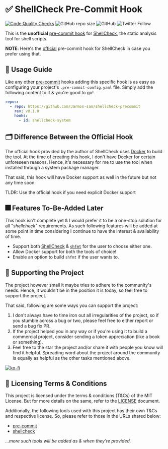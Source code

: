 # ✅ ShellCheck Pre-Commit Hook

[![Code Quality Checks](https://github.com/Jarmos-san/shellcheck-precommit/actions/workflows/main.yml/badge.svg?branch=main)](https://github.com/Jarmos-san/shellcheck-precommit/actions/workflows/main.yml)
![GitHub repo size](https://img.shields.io/github/repo-size/Jarmos-san/shellcheck-precommit?label=Repo%20Size&logo=github&style=flat-square)
![GitHub](https://img.shields.io/github/license/Jarmos-san/shellcheck-precommit?color=github&label=License&logo=github&style=flat-square)
![Twitter Follow](https://img.shields.io/twitter/follow/Jarmosan?style=social)

This is the **unofficial**
[pre-commit hook](https://pre-commit.com/#adding-pre-commit-plugins-to-your-project)
for [ShellCheck](https://www.shellcheck.net/), the static analysis tool for
shell scripts.

**NOTE**: Here's the
[official](https://github.com/koalaman/shellcheck-precommit) pre-commit hook for
ShellCheck in case you prefer using that.

## 📜 Usage Guide

Like any other [pre-commit](https://pre-commit.com) hooks adding this specific
hook is as easy as configuring your project's `.pre-commit-config.yaml` file.
Simply add the following content to it & you're good to go!

```yaml
repos:
  - repo: https://github.com/Jarmos-san/shellcheck-precommit
    rev: v0.1.0
    hooks:
      - id: shellcheck-system
```

## 🗂️ Difference Between the Official Hook

The official hook provided by the author of ShellCheck uses
[Docker](https://www.docker.com/) to build the tool. At the time of creating
this hook, I don't have Docker for certain unforeseen reasons. Hence, it's
necessary for me to use the tool when installed through a system package
manager.

That said, this hook will have Docker support as well in the future but not any
time soon.

TLDR: Use the official hook if you need explicit Docker support

## 🎆 Features To-Be-Added Later

This hook isn't complete yet & I would prefer it to be a one-stop solution for
all "_shellcheck_" requirements. As such following features will be added at
some point in time considering I continue to have the interest & availability of
time.

- Support both [ShellCheck](https://www.shellcheck.net) &
  [`shfmt`](https://github.com/mvdan/sh#shfmt) for the user to choose either
  one.
- Allow Docker support for both the tools of choice!
- Enable an option to build `shfmt` if the user wants to.

## 👋 Supporting the Project

The project however small it maybe tries to adhere to the community's needs.
Hence, it wouldn't be in the position it is today, so feel free to support the
project.

That said, following are some ways you can support the project:

1. I don't always have to time iron out all irregularities of the project, so if
   you stumble across a bug or two, please feel free to either report or send a
   bug fix PR.
2. If the project helped you in any way or if you're using it to build a
   commercial project, consider sending a token appreciation (like a book or
   something).
3. Feel free to the star the project and/or share it with people you know will
   find it helpful. Spreading word about the project around the community is
   equally as helpful as the other tasks mentioned above.

[![ko-fi](https://ko-fi.com/img/githubbutton_sm.svg)](https://ko-fi.com/H2H567ZQH)

## 📄 Licensing Terms & Conditions

This project is licensed under the terms & conditions (T&Cs) of the MIT License. But for more details on the same, refer to the [LICENSE](./LICENSE) document.

Additionally, the following tools used with this project has their own T&Cs and respective license. So, please refer to those in the URLs shared below:

- [pre-commit](https://github.com/pre-commit/pre-commit)
- [shellcheck](https://github.com/koalaman/shellcheck)

_...more such tools will be added as & when they're provided._
